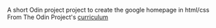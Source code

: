 
A short Odin project project to create the google homepage in html/css
From The Odin Project's [curriculum](http://www.theodinproject.com/web-development-101/html-css)

